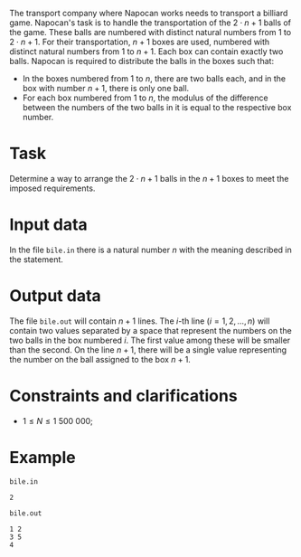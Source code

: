 The transport company where Napocan works needs to transport a billiard game. Napocan's task is to handle the transportation of the $2 \cdot n + 1$ balls of the game. These balls are numbered with distinct natural numbers from $1$ to $2 \cdot n + 1$. For their transportation, $n + 1$ boxes are used, numbered with distinct natural numbers from $1$ to $n + 1$. Each box can contain exactly two balls. Napocan is required to distribute the balls in the boxes such that:

* In the boxes numbered from $1$ to $n$, there are two balls each, and in the box with number $n + 1$, there is only one ball.
* For each box numbered from $1$ to $n$, the modulus of the difference between the numbers of the two balls in it is equal to the respective box number.

# Task

Determine a way to arrange the $2 \cdot n + 1$ balls in the $n + 1$ boxes to meet the imposed requirements.

# Input data

In the file `bile.in` there is a natural number $n$ with the meaning described in the statement.

# Output data

The file `bile.out` will contain $n + 1$ lines. The $i$-th line ($i = 1, 2, \dots, n$) will contain two values separated by a space that represent the numbers on the two balls in the box numbered $i$. The first value among these will be smaller than the second. On the line $n + 1$, there will be a single value representing the number on the ball assigned to the box $n + 1$.

# Constraints and clarifications

* $1 \leq N \leq 1\ 500\ 000$;

# Example

`bile.in`
```
2
```

`bile.out`
```
1 2
3 5
4
```
